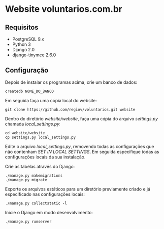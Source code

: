 # Website voluntarios.com.br

## Requisitos

* PostgreSQL 9.x
* Python 3
* Django 2.0
* django-tinymce 2.6.0

## Configuração

Depois de instalar os programas acima, crie um banco de dados:

```
createdb NOME_DO_BANCO
```

Em seguida faça uma cópia local do website:

```
git clone https://github.com/regiov/voluntarios.git website
```

Dentro do diretório *website/website*, faça uma cópia do arquivo *settings.py* chamada *local_settings.py*:

```
cd website/website
cp settings.py local_settings.py
```

Edite o arquivo *local_settings.py*, removendo todas as configurações que não contenham *SET IN LOCAL SETTINGS*. Em seguida especifique todas as configurações locais da sua instalação.

Crie as tabelas através do Django:

```
./manage.py makemigrations
./manage.py migrate

```

Exporte os arquivos estáticos para um diretório previamente criado e já especificado nas configurações locais:

```
./manage.py collectstatic -l
```

Inicie o Django em modo desenvolvimento:

```
./manage.py runserver
```

